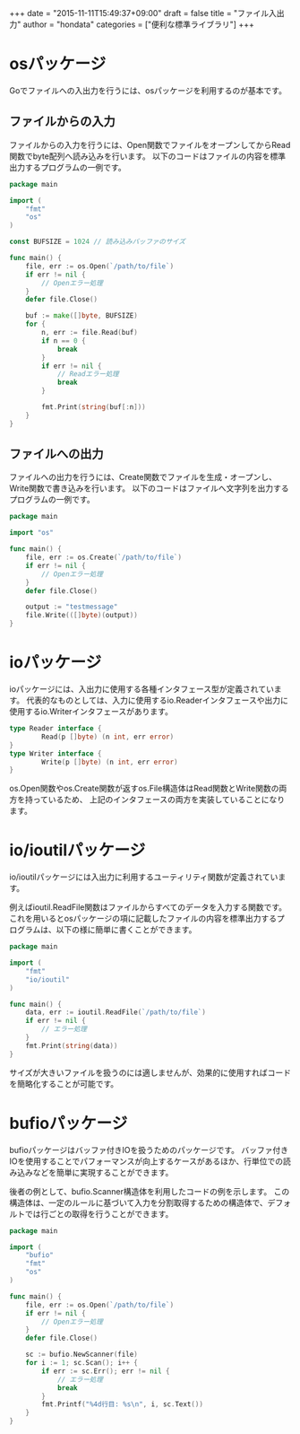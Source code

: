 +++
date = "2015-11-11T15:49:37+09:00"
draft = false
title = "ファイル入出力"
author = "hondata"
categories = ["便利な標準ライブラリ"]
+++

# osパッケージ

Goでファイルへの入出力を行うには、osパッケージを利用するのが基本です。

## ファイルからの入力

ファイルからの入力を行うには、Open関数でファイルをオープンしてからRead関数でbyte配列へ読み込みを行います。
以下のコードはファイルの内容を標準出力するプログラムの一例です。

```go
package main

import (
    "fmt"
    "os"
)

const BUFSIZE = 1024 // 読み込みバッファのサイズ

func main() {
    file, err := os.Open(`/path/to/file`)
    if err != nil {
        // Openエラー処理
    }
    defer file.Close()

    buf := make([]byte, BUFSIZE)
    for {
        n, err := file.Read(buf)
        if n == 0 {
            break
        }
        if err != nil {
            // Readエラー処理
            break
        }

        fmt.Print(string(buf[:n]))
    }
}
```

## ファイルへの出力

ファイルへの出力を行うには、Create関数でファイルを生成・オープンし、Write関数で書き込みを行います。
以下のコードはファイルへ文字列を出力するプログラムの一例です。

```go
package main

import "os"

func main() {
    file, err := os.Create(`/path/to/file`)
    if err != nil {
        // Openエラー処理
    }
    defer file.Close()

    output := "testmessage"
    file.Write(([]byte)(output))
}
```

# ioパッケージ

ioパッケージには、入出力に使用する各種インタフェース型が定義されています。
代表的なものとしては、入力に使用するio.Readerインタフェースや出力に使用するio.Writerインタフェースがあります。

```go
type Reader interface {
        Read(p []byte) (n int, err error)
}
type Writer interface {
        Write(p []byte) (n int, err error)
}
```

os.Open関数やos.Create関数が返すos.File構造体はRead関数とWrite関数の両方を持っているため、
上記のインタフェースの両方を実装していることになります。

# io/ioutilパッケージ

io/ioutilパッケージには入出力に利用するユーティリティ関数が定義されています。

例えばioutil.ReadFile関数はファイルからすべてのデータを入力する関数です。
これを用いるとosパッケージの項に記載したファイルの内容を標準出力するプログラムは、以下の様に簡単に書くことができます。

```go
package main

import (
    "fmt"
    "io/ioutil"
)

func main() {
    data, err := ioutil.ReadFile(`/path/to/file`)
    if err != nil {
        // エラー処理
    }
    fmt.Print(string(data))
}
```

サイズが大きいファイルを扱うのには適しませんが、効果的に使用すればコードを簡略化することが可能です。

# bufioパッケージ

bufioパッケージはバッファ付きIOを扱うためのパッケージです。
バッファ付きIOを使用することでパフォーマンスが向上するケースがあるほか、行単位での読み込みなどを簡単に実現することができます。

後者の例として、bufio.Scanner構造体を利用したコードの例を示します。
この構造体は、一定のルールに基づいて入力を分割取得するための構造体で、デフォルトでは行ごとの取得を行うことができます。

```go
package main

import (
    "bufio"
    "fmt"
    "os"
)

func main() {
    file, err := os.Open(`/path/to/file`)
    if err != nil {
        // Openエラー処理
    }
    defer file.Close()

    sc := bufio.NewScanner(file)
    for i := 1; sc.Scan(); i++ {
        if err := sc.Err(); err != nil {
            // エラー処理
            break
        }
        fmt.Printf("%4d行目: %s\n", i, sc.Text())
    }
}
```

